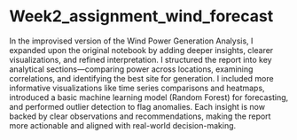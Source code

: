 # Week2_assignment_wind_forecast

In the improvised version of the Wind Power Generation Analysis, I expanded upon the original notebook by adding deeper insights, clearer visualizations, and refined interpretation. I structured the report into key analytical sections—comparing power across locations, examining correlations, and identifying the best site for generation. I included more informative visualizations like time series comparisons and heatmaps, introduced a basic machine learning model (Random Forest) for forecasting, and performed outlier detection to flag anomalies. Each insight is now backed by clear observations and recommendations, making the report more actionable and aligned with real-world decision-making.

